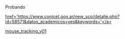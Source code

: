 Probando

<a href="about.html" title="About Me"> href='https://www.conicet.gov.ar/new_scp/detalle.php?id=58571&datos_academicos=yes&keywords='</a>

<a href="mouse_tracking_v01.html" title="mouse_tracking_v01">mouse_tracking_v01</a>
